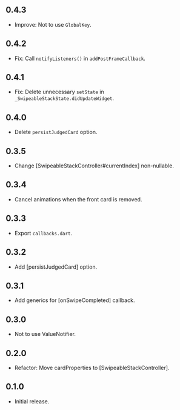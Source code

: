 ## 0.4.3
- Improve: Not to use `GlobalKey`. 

## 0.4.2
- Fix: Call `notifyListeners()` in `addPostFrameCallback`.

## 0.4.1
- Fix: Delete unnecessary `setState` in `_SwipeableStackState.didUpdateWidget`.

## 0.4.0
- Delete `persistJudgedCard` option.

## 0.3.5
- Change [SwipeableStackController#currentIndex] non-nullable. 
 
## 0.3.4
- Cancel animations when the front card is removed. 

## 0.3.3
- Export `callbacks.dart`.

## 0.3.2
- Add [persistJudgedCard] option.

## 0.3.1
- Add generics for [onSwipeCompleted] callback.

## 0.3.0
- Not to use ValueNotifier.

## 0.2.0

- Refactor: Move cardProperties to [SwipeableStackController].

## 0.1.0

- Initial release.